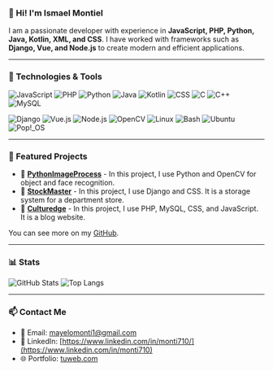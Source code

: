 ### 👋 Hi! I'm Ismael Montiel
I am a passionate developer with experience in **JavaScript, PHP, Python, Java, Kotlin, XML, and CSS**. I have worked with frameworks such as **Django, Vue, and Node.js** to create modern and efficient applications.

---

### 🚀 Technologies & Tools

![JavaScript](https://img.shields.io/badge/JavaScript-F7DF1E?style=for-the-badge&logo=javascript&logoColor=black)
![PHP](https://img.shields.io/badge/PHP-777BB4?style=for-the-badge&logo=php&logoColor=white)
![Python](https://img.shields.io/badge/Python-3776AB?style=for-the-badge&logo=python&logoColor=white)
![Java](https://img.shields.io/badge/Java-007396?style=for-the-badge&logo=java&logoColor=white)
![Kotlin](https://img.shields.io/badge/Kotlin-0095D5?style=for-the-badge&logo=kotlin&logoColor=white)
![CSS](https://img.shields.io/badge/CSS-1572B6?style=for-the-badge&logo=css3&logoColor=white)
![C](https://img.shields.io/badge/c-%2300599C.svg?style=for-the-badge&logo=c&logoColor=white)
![C++](https://img.shields.io/badge/c++-%2300599C.svg?style=for-the-badge&logo=c%2B%2B&logoColor=white)
![MySQL](https://img.shields.io/badge/mysql-4479A1.svg?style=for-the-badge&logo=mysql&logoColor=white)

![Django](https://img.shields.io/badge/Django-092E20?style=for-the-badge&logo=django&logoColor=white)
![Vue.js](https://img.shields.io/badge/Vue.js-4FC08D?style=for-the-badge&logo=vue.js&logoColor=white)
![Node.js](https://img.shields.io/badge/Node.js-339933?style=for-the-badge&logo=node.js&logoColor=white)
![OpenCV](https://img.shields.io/badge/opencv-%23white.svg?style=for-the-badge&logo=opencv&logoColor=white)
![Linux](https://img.shields.io/badge/Linux-FCC624?style=for-the-badge&logo=linux&logoColor=black)
![Bash](https://img.shields.io/badge/Shell_Script-121011?style=for-the-badge&logo=gnu-bash&logoColor=white)
![Ubuntu](https://img.shields.io/badge/Ubuntu-E95420?style=for-the-badge&logo=ubuntu&logoColor=white)
![Pop!_OS](https://img.shields.io/badge/Pop!_OS-48B9C7?style=for-the-badge&logo=popos&logoColor=white)

---

### 📌 Featured Projects
- 🔹 **[PythonImageProcess]([#](https://github.com/Monti710/PythonImageProcess))** - In this project, I use Python and OpenCV for object and face recognition.
- 🔹 **[StockMaster](#https://github.com/Monti710/StockMaster)** - In this project, I use Django and CSS. It is a storage system for a department store.
- 🔹 **[Culturedge](#https://github.com/Monti710/Culturedge)** - In this project, I use PHP, MySQL, CSS, and JavaScript. It is a blog website.

You can see more on my [GitHub](https://github.com/Monti710).

---

### 📊 Stats
![GitHub Stats](https://github-readme-stats.vercel.app/api?username=TuUsuario&show_icons=true&theme=radical)
![Top Langs](https://github-readme-stats.vercel.app/api/top-langs/?username=TuUsuario&layout=compact&theme=radical)

---

### 📫 Contact Me
- 📩 Email: [mayelomonti1@gmail.com](mailto:mayelomonti1@gmail.com)
- 💼 LinkedIn: [https://www.linkedin.com/in/monti710/](https://www.linkedin.com/in/monti710)
- 🌐 Portfolio: [tuweb.com](https://tuweb.com)
